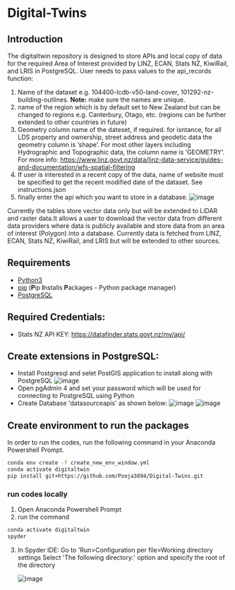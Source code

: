 # Digital-Twins

## Introduction

The digitaltwin repository is designed to store APIs and local copy of data for the required Area of Interest provided by LINZ, ECAN, Stats NZ, KiwiRail, and LRIS in PostgreSQL.
User needs to pass values to the api_records function: 
1. Name of the dataset e.g. 104400-lcdb-v50-land-cover, 101292-nz-building-outlines. **Note:** make sure the names are unique.
2. name of the region which is by default set to New Zealand but can be changed to regions e.g. Canterbury, Otago, etc. (regions can be further extended to other countries in future)
3. Geometry column name of the dateset, if required. for isntance, for all LDS property and ownership, street address and geodetic data the geometry column is ‘shape’. For most other layers including Hydrographic and Topographic data, the column name is 'GEOMETRY'. For more info: https://www.linz.govt.nz/data/linz-data-service/guides-and-documentation/wfs-spatial-filtering 
4. If user is interested in a recent copy of the data, name of website must be specified to get the recent modified date of the dataset. See instructions.json
5. finally enter the api which you want to store in a database.
![image](https://user-images.githubusercontent.com/86580534/133012962-86d117f9-7ee7-4701-9497-c50484d5cdc7.png)

Currently the tables store vector data only but will be extended to LiDAR and raster data.It allows a user to download the vector data from different data providers where data is publicly available and store data from an area of interest (Polygon) into a database. Currently data is fetched from LINZ, ECAN, Stats NZ, KiwiRail, and LRIS but will be extended to other sources.

## Requirements
* [Python3](https://www.python.org/downloads/)
* [pip](https://pypi.org/project/pip/) (**P**ip **I**nstalls **P**ackages - Python package manager)
* [PostgreSQL](https://www.postgresql.org/download/) 

## Required Credentials:
* Stats NZ API KEY: https://datafinder.stats.govt.nz/my/api/

## Create extensions in PostgreSQL:
* Install Postgresql and selet PostGIS application to install along with PostgreSQL 
![image](https://user-images.githubusercontent.com/86580534/133153382-3a5c1069-2e65-4938-933f-5c305515fc58.png)
* Open pgAdmin 4 and set your password which will be used for connecting to PostgreSQL using Python
* Create Database 'datasourceapis' as shown below:
![image](https://user-images.githubusercontent.com/86580534/133153639-3b21aec0-1eb3-45de-8f73-b5caa5b102ee.png) ![image](https://user-images.githubusercontent.com/86580534/133153696-fc992bbb-2de4-443a-beaa-a92a5c176bc1.png)

 

## Create environment to run the packages

In order to run the codes, run the following command in your Anaconda Powershell Prompt. 

```bash
conda env create -f create_new_env_window.yml
conda activate digitaltwin
pip install git+https://github.com/Pooja3894/Digital-Twins.git
```
### run codes locally

1. Open Anaconda Powershell Prompt
2. run the command 
```bash 
conda activate digitaltwin
spyder
```
3. In Spyder IDE: Go to 'Run>Configuration per file>Working directory settings
   Select 'The following directory:' option and speicify the root of the directory 
   
   ![image](https://user-images.githubusercontent.com/86580534/133013167-c7e4541a-5723-4a76-9344-25f9f835b986.png)

